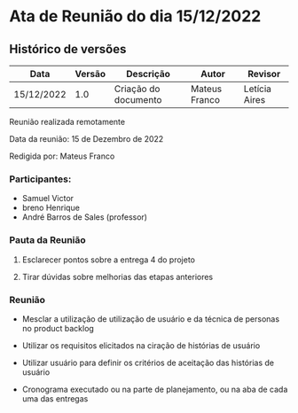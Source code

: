 # Ata de Reunião do dia 15/12/2022

## Histórico de versões
| Data       | Versão | Descrição            | Autor                                         | Revisor                                      |
| ---------- | ------ | -------------------- | --------------------------------------------- | -------------------------------------------- |
| 15/12/2022 | 1.0    | Criação do documento | Mateus Franco | Letícia Aires |

Reunião realizada remotamente

Data da reunião: 15 de Dezembro de 2022

Redigida por: Mateus Franco

### Participantes:

- Samuel Victor
- breno Henrique
- André Barros de Sales (professor)

### Pauta da Reunião

1. Esclarecer pontos sobre a entrega 4 do projeto

2. Tirar dúvidas sobre melhorias das etapas anteriores

### Reunião

- Mesclar a utilização de utilização de usuário e da técnica de personas no
product backlog

- Utilizar os requisitos elicitados na ciração de histórias de usuário

- Utilizar usuário para definir os critérios de aceitação das histórias de usuário

- Cronograma executado ou na parte de planejamento, ou na aba de cada uma
das entregas